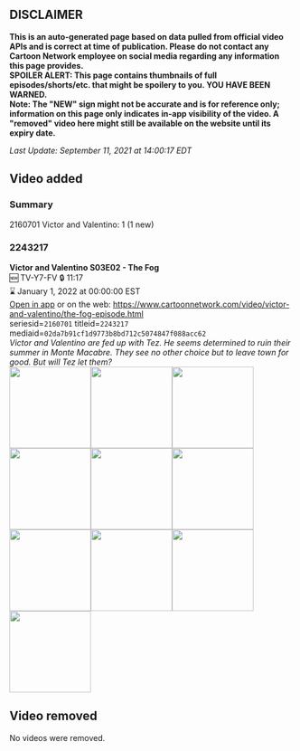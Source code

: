 ## DISCLAIMER
**This is an auto-generated page based on data pulled from official video APIs and is correct at time of publication. Please do not contact any Cartoon Network employee on social media regarding any information this page provides.**  
**SPOILER ALERT: This page contains thumbnails of full episodes/shorts/etc. that might be spoilery to you. YOU HAVE BEEN WARNED.**  
**Note: The "NEW" sign might not be accurate and is for reference only; information on this page only indicates in-app visibility of the video. A "removed" video here might still be available on the website until its expiry date.**  

_Last Update: September 11, 2021 at 14:00:17 EDT_
## Video added
### Summary
2160701 Victor and Valentino: 1 (1 new)  
### 2243217
**Victor and Valentino S03E02 - The Fog**  
🆕 TV-Y7-FV 🔒 11:17  
⌛ January 1, 2022 at 00:00:00 EST  
[Open in app](https://cnvideo.sercomkc.org/redirector.html?type=cnapp&seriesid=2160701&titleid=2243217&mediaid=02da7b91cf1d9773b8bd712c5074847f088acc62) or on the web: https://www.cartoonnetwork.com/video/victor-and-valentino/the-fog-episode.html  
seriesid=`2160701` titleid=`2243217` mediaid=`02da7b91cf1d9773b8bd712c5074847f088acc62`  
_Victor and Valentino are fed up with Tez. He seems determined to ruin their summer in Monte Macabre. They see no other choice but to leave town for good. But will Tez let them?_  
<a href="https://s3.amazonaws.com/cartoonorchestrator/2243217_001_1280x720.jpg"><img src="https://s3.amazonaws.com/cartoonorchestrator/2243217_001_640x360.jpg" height="144px" /></a><a href="https://s3.amazonaws.com/cartoonorchestrator/2243217_002_1280x720.jpg"><img src="https://s3.amazonaws.com/cartoonorchestrator/2243217_002_640x360.jpg" height="144px" /></a><a href="https://s3.amazonaws.com/cartoonorchestrator/2243217_003_1280x720.jpg"><img src="https://s3.amazonaws.com/cartoonorchestrator/2243217_003_640x360.jpg" height="144px" /></a><a href="https://s3.amazonaws.com/cartoonorchestrator/2243217_004_1280x720.jpg"><img src="https://s3.amazonaws.com/cartoonorchestrator/2243217_004_640x360.jpg" height="144px" /></a><a href="https://s3.amazonaws.com/cartoonorchestrator/2243217_005_1280x720.jpg"><img src="https://s3.amazonaws.com/cartoonorchestrator/2243217_005_640x360.jpg" height="144px" /></a><a href="https://s3.amazonaws.com/cartoonorchestrator/2243217_006_1280x720.jpg"><img src="https://s3.amazonaws.com/cartoonorchestrator/2243217_006_640x360.jpg" height="144px" /></a><a href="https://s3.amazonaws.com/cartoonorchestrator/2243217_007_1280x720.jpg"><img src="https://s3.amazonaws.com/cartoonorchestrator/2243217_007_640x360.jpg" height="144px" /></a><a href="https://s3.amazonaws.com/cartoonorchestrator/2243217_008_1280x720.jpg"><img src="https://s3.amazonaws.com/cartoonorchestrator/2243217_008_640x360.jpg" height="144px" /></a><a href="https://s3.amazonaws.com/cartoonorchestrator/2243217_009_1280x720.jpg"><img src="https://s3.amazonaws.com/cartoonorchestrator/2243217_009_640x360.jpg" height="144px" /></a><a href="https://s3.amazonaws.com/cartoonorchestrator/2243217_010_1280x720.jpg"><img src="https://s3.amazonaws.com/cartoonorchestrator/2243217_010_640x360.jpg" height="144px" /></a>
## Video removed
No videos were removed.  

